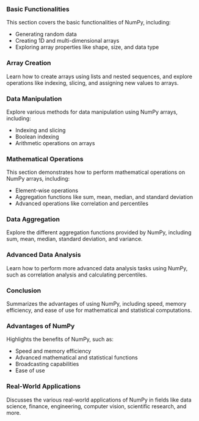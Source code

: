 ### Basic Functionalities

This section covers the basic functionalities of NumPy, including:

- Generating random data
- Creating 1D and multi-dimensional arrays
- Exploring array properties like shape, size, and data type

### Array Creation

Learn how to create arrays using lists and nested sequences, and explore operations like indexing, slicing, and assigning new values to arrays.

### Data Manipulation

Explore various methods for data manipulation using NumPy arrays, including:

- Indexing and slicing
- Boolean indexing
- Arithmetic operations on arrays

### Mathematical Operations

This section demonstrates how to perform mathematical operations on NumPy arrays, including:

- Element-wise operations
- Aggregation functions like sum, mean, median, and standard deviation
- Advanced operations like correlation and percentiles

### Data Aggregation

Explore the different aggregation functions provided by NumPy, including sum, mean, median, standard deviation, and variance.

### Advanced Data Analysis

Learn how to perform more advanced data analysis tasks using NumPy, such as correlation analysis and calculating percentiles.

### Conclusion

Summarizes the advantages of using NumPy, including speed, memory efficiency, and ease of use for mathematical and statistical computations.

### Advantages of NumPy

Highlights the benefits of NumPy, such as:

- Speed and memory efficiency
- Advanced mathematical and statistical functions
- Broadcasting capabilities
- Ease of use

### Real-World Applications

Discusses the various real-world applications of NumPy in fields like data science, finance, engineering, computer vision, scientific research, and more.
